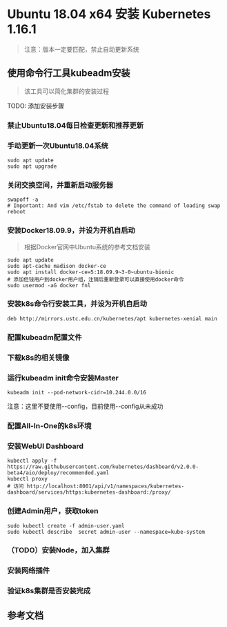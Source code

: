 # Ubuntu 18.04 x64 安装 Kubernetes 1.16.1

> 注意：版本一定要匹配，禁止自动更新系统

## 使用命令行工具kubeadm安装
> 该工具可以简化集群的安装过程

TODO: 添加安装步骤

### 禁止Ubuntu18.04每日检查更新和推荐更新

### 手动更新一次Ubuntu18.04系统
```shell
sudo apt update
sudo apt upgrade
```

### 关闭交换空间，并重新启动服务器
```shell
swapoff -a
# Important: And vim /etc/fstab to delete the command of loading swap
reboot
```

### 安装Docker18.09.9，并设为开机自启动

> 根据Docker官网中Ubuntu系统的参考文档安装

```shell
sudo apt update
sudo apt-cache madison docker-ce
sudo apt install docker-ce=5:18.09.9~3-0~ubuntu-bionic
# 添加但钱用户到docker用户组，注销后重新登录可以直接使用docker命令
sudo usermod -aG docker fnl
```

### 安装k8s命令行安装工具，并设为开机自启动
```
deb http://mirrors.ustc.edu.cn/kubernetes/apt kubernetes-xenial main
```

### 配置kubeadm配置文件

### 下载k8s的相关镜像

### 运行kubeadm init命令安装Master
```
kubeadm init --pod-network-cidr=10.244.0.0/16
```
注意：这里不要使用--config，目前使用--config从未成功

### 配置All-In-One的k8s环境

### 安装WebUI Dashboard
```shell
kubectl apply -f https://raw.githubusercontent.com/kubernetes/dashboard/v2.0.0-beta4/aio/deploy/recommended.yaml
kubectl proxy
# 访问 http://localhost:8001/api/v1/namespaces/kubernetes-dashboard/services/https:kubernetes-dashboard:/proxy/
```

### 创建Admin用户，获取token
```shell
sudo kubectl create -f admin-user.yaml
sudo kubectl describe  secret admin-user --namespace=kube-system
```
### （TODO）安装Node，加入集群

### 安装网络插件

### 验证k8s集群是否安装完成



## 参考文档
